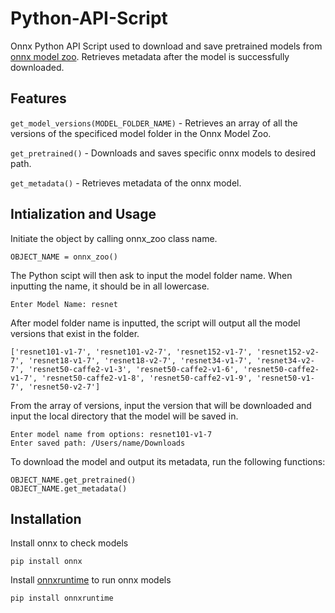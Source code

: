 # Python-API-Script
Onnx Python API Script used to download and save pretrained models from [onnx model zoo](https://github.com/onnx/models). Retrieves metadata after the model is successfully downloaded. 

## Features 


```get_model_versions(MODEL_FOLDER_NAME)``` - Retrieves an array of all the versions of the specificed model folder in the Onnx Model Zoo. 
   
```get_pretrained()``` - Downloads and saves specific onnx models to desired path.
            

```get_metadata()``` - Retrieves metadata of the onnx model. 
        
## Intialization and Usage
Initiate the object by calling onnx_zoo class name.
```
OBJECT_NAME = onnx_zoo()
```
The Python scipt will then ask to input the model folder name. When inputting the name, it should be in all lowercase. 

```
Enter Model Name: resnet
```
                       
After model folder name is inputted, the script will output all the model versions that exist in the folder. 

```
['resnet101-v1-7', 'resnet101-v2-7', 'resnet152-v1-7', 'resnet152-v2-7', 'resnet18-v1-7', 'resnet18-v2-7', 'resnet34-v1-7', 'resnet34-v2-7', 'resnet50-caffe2-v1-3', 'resnet50-caffe2-v1-6', 'resnet50-caffe2-v1-7', 'resnet50-caffe2-v1-8', 'resnet50-caffe2-v1-9', 'resnet50-v1-7', 'resnet50-v2-7']
```

From the array of versions, input the version that will be downloaded and input the local directory that the model will be saved in.

``` 
Enter model name from options: resnet101-v1-7 
Enter saved path: /Users/name/Downloads
```

To download the model and output its metadata, run the following functions:

``` 
OBJECT_NAME.get_pretrained()
OBJECT_NAME.get_metadata()
```

## Installation 
Install onnx to check models

```pip install onnx```

Install [onnxruntime](https://github.com/microsoft/onnxruntime) to run onnx models

```pip install onnxruntime```
